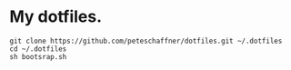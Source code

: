 # My dotfiles.

    git clone https://github.com/peteschaffner/dotfiles.git ~/.dotfiles
    cd ~/.dotfiles
    sh bootsrap.sh
